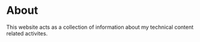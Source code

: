# About

This website acts as a collection of information about my technical content related activites.
